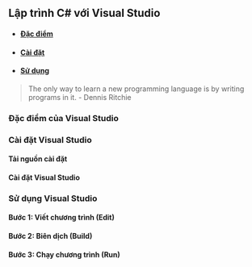 ## Lập trình C# với Visual Studio
- #### [Đặc điểm](#specs)
- #### [Cài đặt](#install)
- #### [Sử dụng](#use)

<p>
<blockquote class="otro-blockquote">
  The only way to learn a new programming language is by writing programs in it.
  <span> - Dennis Ritchie</span>
</blockquote>
</p>

### Đặc điểm của Visual Studio <a name="specs"/>


### Cài đặt Visual Studio <a name="install"/>
#### Tải nguồn cài đặt

#### Cài đặt Visual Studio


### Sử dụng Visual Studio <a name="use"/>

#### Bước 1: Viết chương trình (Edit)


#### Bước 2: Biên dịch (Build)

#### Bước 3: Chạy chương trình (Run)

